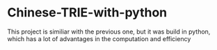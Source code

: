# Chinese-TRIE-with-python
This project is similiar with the previous one, but it was build in python, which has a lot of advantages in the computation and efficiency
